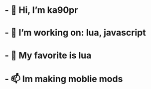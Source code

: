 <h1>- 👋 Hi, I’m ka90pr
<h1>- 👀 I’m working on: lua, javascript
<h1>- 🌱 My favorite is lua
<h1>- 📫 Im making moblie mods
